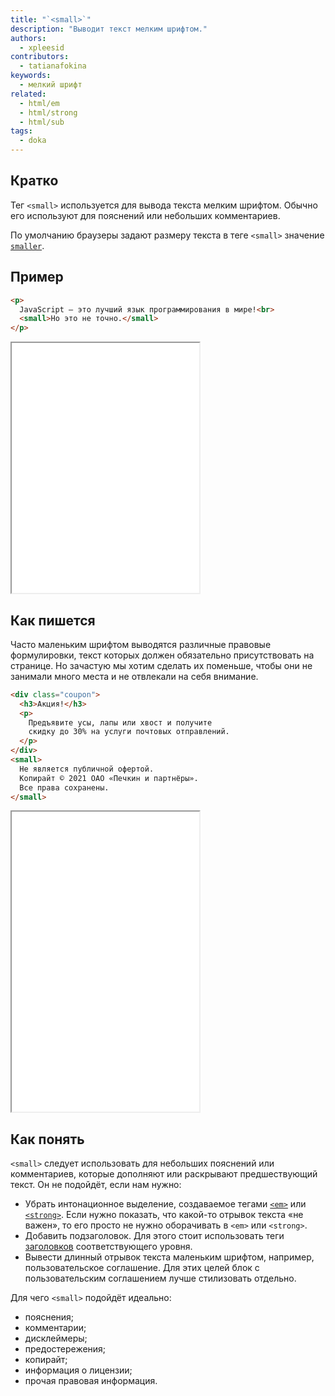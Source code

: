 ```yaml
---
title: "`<small>`"
description: "Выводит текст мелким шрифтом."
authors:
  - xpleesid
contributors:
  - tatianafokina
keywords:
  - мелкий шрифт
related:
  - html/em
  - html/strong
  - html/sub
tags:
  - doka
---
```


## Кратко

Тег `<small>` используется для вывода текста мелким шрифтом. Обычно его используют для пояснений или небольших комментариев.

По умолчанию браузеры задают размеру текста в теге `<small>` значение [`smaller`](/css/font-size/#kak-pishetsya).

## Пример

```html
<p>
  JavaScript — это лучший язык программирования в мире!<br>
  <small>Но это не точно.</small>
</p>
```

<iframe title="Базовый пример с тегом small" src="demos/basic/" height="400"></iframe>

## Как пишется

Часто маленьким шрифтом выводятся различные правовые формулировки, текст которых должен обязательно присутствовать на странице. Но зачастую мы хотим сделать их поменьше, чтобы они не занимали много места и не отвлекали на себя внимание.

```html
<div class="coupon">
  <h3>Акция!</h3>
  <p>
    Предъявите усы, лапы или хвост и получите
    скидку до 30% на услуги почтовых отправлений.
  </p>
</div>
<small>
  Не является публичной офертой.
  Копирайт © 2021 ОАО «Печкин и партнёры».
  Все права сохранены.
</small>
```

<iframe title="Правовые формулировки" src="demos/pechkin/" height="480"></iframe>

## Как понять

`<small>` следует использовать для небольших пояснений или комментариев, которые дополняют или раскрывают предшествующий текст. Он не подойдёт, если нам нужно:

- Убрать интонационное выделение, создаваемое тегами [`<em>`](/html/em/) или [`<strong>`](/html/strong/). Если нужно показать, что какой-то отрывок текста «не важен», то его просто не нужно оборачивать в `<em>` или  `<strong>`.
- Добавить подзаголовок. Для этого стоит использовать теги [заголовков](/html/h1-h6/) соответствующего уровня.
- Вывести длинный отрывок текста маленьким шрифтом, например, пользовательское соглашение. Для этих целей блок с пользовательским соглашением лучше стилизовать отдельно.

Для чего `<small>` подойдёт идеально:

- пояснения;
- комментарии;
- дисклеймеры;
- предостережения;
- копирайт;
- информация о лицензии;
- прочая правовая информация.
